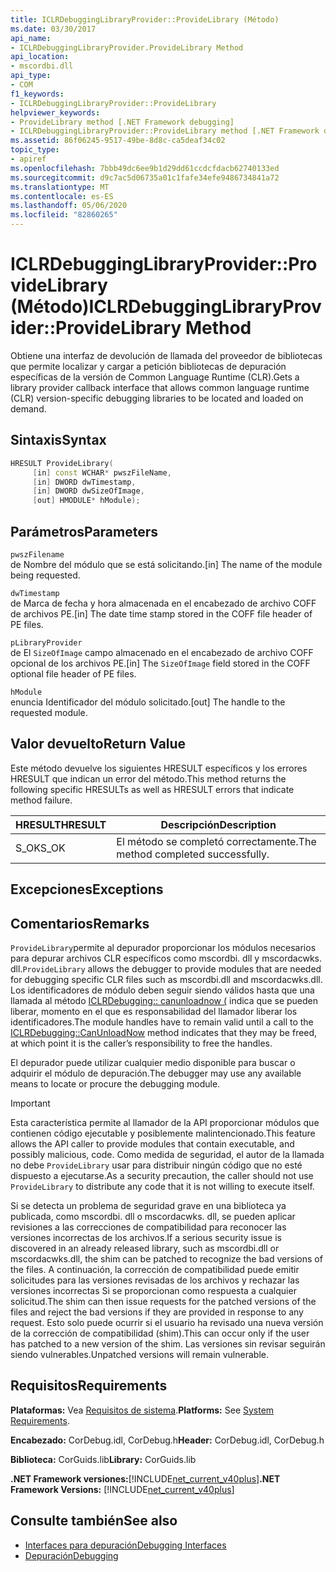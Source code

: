 ```yaml
---
title: ICLRDebuggingLibraryProvider::ProvideLibrary (Método)
ms.date: 03/30/2017
api_name:
- ICLRDebuggingLibraryProvider.ProvideLibrary Method
api_location:
- mscordbi.dll
api_type:
- COM
f1_keywords:
- ICLRDebuggingLibraryProvider::ProvideLibrary
helpviewer_keywords:
- ProvideLibrary method [.NET Framework debugging]
- ICLRDebuggingLibraryProvider::ProvideLibrary method [.NET Framework debugging]
ms.assetid: 86f06245-9517-49be-8d8c-ca5deaf34c02
topic_type:
- apiref
ms.openlocfilehash: 7bbb49dc6ee9b1d29dd61ccdcfdacb62740133ed
ms.sourcegitcommit: d9c7ac5d06735a01c1fafe34efe9486734841a72
ms.translationtype: MT
ms.contentlocale: es-ES
ms.lasthandoff: 05/06/2020
ms.locfileid: "82860265"
---
```

# <a name="iclrdebugginglibraryproviderprovidelibrary-method"></a><span data-ttu-id="5203d-102">ICLRDebuggingLibraryProvider::ProvideLibrary (Método)</span><span class="sxs-lookup"><span data-stu-id="5203d-102">ICLRDebuggingLibraryProvider::ProvideLibrary Method</span></span>

<span data-ttu-id="5203d-103">Obtiene una interfaz de devolución de llamada del proveedor de bibliotecas que permite localizar y cargar a petición bibliotecas de depuración específicas de la versión de Common Language Runtime (CLR).</span><span class="sxs-lookup"><span data-stu-id="5203d-103">Gets a library provider callback interface that allows common language runtime (CLR) version-specific debugging libraries to be located and loaded on demand.</span></span>

## <a name="syntax"></a><span data-ttu-id="5203d-104">Sintaxis</span><span class="sxs-lookup"><span data-stu-id="5203d-104">Syntax</span></span>

```cpp
HRESULT ProvideLibrary(
     [in] const WCHAR* pwszFileName,
     [in] DWORD dwTimestamp,
     [in] DWORD dwSizeOfImage,
     [out] HMODULE* hModule);
```

## <a name="parameters"></a><span data-ttu-id="5203d-105">Parámetros</span><span class="sxs-lookup"><span data-stu-id="5203d-105">Parameters</span></span>

`pwszFilename` \
<span data-ttu-id="5203d-106">de Nombre del módulo que se está solicitando.</span><span class="sxs-lookup"><span data-stu-id="5203d-106">[in] The name of the module being requested.</span></span>

`dwTimestamp` \
<span data-ttu-id="5203d-107">de Marca de fecha y hora almacenada en el encabezado de archivo COFF de archivos PE.</span><span class="sxs-lookup"><span data-stu-id="5203d-107">[in] The date time stamp stored in the COFF file header of PE files.</span></span>

`pLibraryProvider` \
<span data-ttu-id="5203d-108">de El `SizeOfImage` campo almacenado en el encabezado de archivo COFF opcional de los archivos PE.</span><span class="sxs-lookup"><span data-stu-id="5203d-108">[in] The `SizeOfImage` field stored in the COFF optional file header of PE files.</span></span>

`hModule` \
<span data-ttu-id="5203d-109">enuncia Identificador del módulo solicitado.</span><span class="sxs-lookup"><span data-stu-id="5203d-109">[out] The handle to the requested module.</span></span>

## <a name="return-value"></a><span data-ttu-id="5203d-110">Valor devuelto</span><span class="sxs-lookup"><span data-stu-id="5203d-110">Return Value</span></span>

<span data-ttu-id="5203d-111">Este método devuelve los siguientes HRESULT específicos y los errores HRESULT que indican un error del método.</span><span class="sxs-lookup"><span data-stu-id="5203d-111">This method returns the following specific HRESULTs as well as HRESULT errors that indicate method failure.</span></span>

|<span data-ttu-id="5203d-112">HRESULT</span><span class="sxs-lookup"><span data-stu-id="5203d-112">HRESULT</span></span>|<span data-ttu-id="5203d-113">Descripción</span><span class="sxs-lookup"><span data-stu-id="5203d-113">Description</span></span>|
|-------------|-----------------|
|<span data-ttu-id="5203d-114">S_OK</span><span class="sxs-lookup"><span data-stu-id="5203d-114">S_OK</span></span>|<span data-ttu-id="5203d-115">El método se completó correctamente.</span><span class="sxs-lookup"><span data-stu-id="5203d-115">The method completed successfully.</span></span>|

## <a name="exceptions"></a><span data-ttu-id="5203d-116">Excepciones</span><span class="sxs-lookup"><span data-stu-id="5203d-116">Exceptions</span></span>

## <a name="remarks"></a><span data-ttu-id="5203d-117">Comentarios</span><span class="sxs-lookup"><span data-stu-id="5203d-117">Remarks</span></span>

<span data-ttu-id="5203d-118">`ProvideLibrary`permite al depurador proporcionar los módulos necesarios para depurar archivos CLR específicos como mscordbi. dll y mscordacwks. dll.</span><span class="sxs-lookup"><span data-stu-id="5203d-118">`ProvideLibrary` allows the debugger to provide modules that are needed for debugging specific CLR files such as mscordbi.dll and mscordacwks.dll.</span></span> <span data-ttu-id="5203d-119">Los identificadores de módulo deben seguir siendo válidos hasta que una llamada al método [ICLRDebugging:: canunloadnow (](iclrdebugging-canunloadnow-method.md) indica que se pueden liberar, momento en el que es responsabilidad del llamador liberar los identificadores.</span><span class="sxs-lookup"><span data-stu-id="5203d-119">The module handles have to remain valid until a call to the [ICLRDebugging::CanUnloadNow](iclrdebugging-canunloadnow-method.md) method indicates that they may be freed, at which point it is the caller’s responsibility to free the handles.</span></span>

<span data-ttu-id="5203d-120">El depurador puede utilizar cualquier medio disponible para buscar o adquirir el módulo de depuración.</span><span class="sxs-lookup"><span data-stu-id="5203d-120">The debugger may use any available means to locate or procure the debugging module.</span></span>

> [!IMPORTANT]
> <span data-ttu-id="5203d-121">Esta característica permite al llamador de la API proporcionar módulos que contienen código ejecutable y posiblemente malintencionado.</span><span class="sxs-lookup"><span data-stu-id="5203d-121">This feature allows the API caller to provide modules that contain executable, and possibly malicious, code.</span></span> <span data-ttu-id="5203d-122">Como medida de seguridad, el autor de la llamada no debe `ProvideLibrary` usar para distribuir ningún código que no esté dispuesto a ejecutarse.</span><span class="sxs-lookup"><span data-stu-id="5203d-122">As a security precaution, the caller should not use `ProvideLibrary` to distribute any code that it is not willing to execute itself.</span></span>
>
> <span data-ttu-id="5203d-123">Si se detecta un problema de seguridad grave en una biblioteca ya publicada, como mscordbi. dll o mscordacwks. dll, se pueden aplicar revisiones a las correcciones de compatibilidad para reconocer las versiones incorrectas de los archivos.</span><span class="sxs-lookup"><span data-stu-id="5203d-123">If a serious security issue is discovered in an already released library, such as mscordbi.dll or mscordacwks.dll, the shim can be patched to recognize the bad versions of the files.</span></span> <span data-ttu-id="5203d-124">A continuación, la corrección de compatibilidad puede emitir solicitudes para las versiones revisadas de los archivos y rechazar las versiones incorrectas Si se proporcionan como respuesta a cualquier solicitud.</span><span class="sxs-lookup"><span data-stu-id="5203d-124">The shim can then issue requests for the patched versions of the files and reject the bad versions if they are provided in response to any request.</span></span> <span data-ttu-id="5203d-125">Esto solo puede ocurrir si el usuario ha revisado una nueva versión de la corrección de compatibilidad (shim).</span><span class="sxs-lookup"><span data-stu-id="5203d-125">This can occur only if the user has patched to a new version of the shim.</span></span> <span data-ttu-id="5203d-126">Las versiones sin revisar seguirán siendo vulnerables.</span><span class="sxs-lookup"><span data-stu-id="5203d-126">Unpatched versions will remain vulnerable.</span></span>

## <a name="requirements"></a><span data-ttu-id="5203d-127">Requisitos</span><span class="sxs-lookup"><span data-stu-id="5203d-127">Requirements</span></span>

<span data-ttu-id="5203d-128">**Plataformas:** Vea [Requisitos de sistema](../../get-started/system-requirements.md).</span><span class="sxs-lookup"><span data-stu-id="5203d-128">**Platforms:** See [System Requirements](../../get-started/system-requirements.md).</span></span>

<span data-ttu-id="5203d-129">**Encabezado:** CorDebug.idl, CorDebug.h</span><span class="sxs-lookup"><span data-stu-id="5203d-129">**Header:** CorDebug.idl, CorDebug.h</span></span>

<span data-ttu-id="5203d-130">**Biblioteca:** CorGuids.lib</span><span class="sxs-lookup"><span data-stu-id="5203d-130">**Library:** CorGuids.lib</span></span>

<span data-ttu-id="5203d-131">**.NET Framework versiones:**[!INCLUDE[net_current_v40plus](../../../../includes/net-current-v40plus-md.md)]</span><span class="sxs-lookup"><span data-stu-id="5203d-131">**.NET Framework Versions:** [!INCLUDE[net_current_v40plus](../../../../includes/net-current-v40plus-md.md)]</span></span>

## <a name="see-also"></a><span data-ttu-id="5203d-132">Consulte también</span><span class="sxs-lookup"><span data-stu-id="5203d-132">See also</span></span>

- [<span data-ttu-id="5203d-133">Interfaces para depuración</span><span class="sxs-lookup"><span data-stu-id="5203d-133">Debugging Interfaces</span></span>](debugging-interfaces.md)
- [<span data-ttu-id="5203d-134">Depuración</span><span class="sxs-lookup"><span data-stu-id="5203d-134">Debugging</span></span>](index.md)
